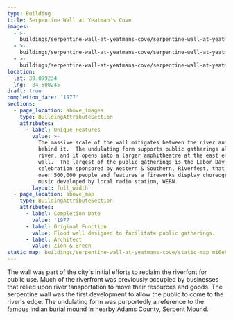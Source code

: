 ```yaml
---
type: Building
title: Serpentine Wall at Yeatman's Cove
images:
  - >-
    buildings/serpentine-wall-at-yeatmans-cove/serpentine-wall-at-yeatmans-cove-0_nlehrw
  - >-
    buildings/serpentine-wall-at-yeatmans-cove/serpentine-wall-at-yeatmans-cove-1_osgpol
  - >-
    buildings/serpentine-wall-at-yeatmans-cove/serpentine-wall-at-yeatmans-cove-2_l19ore
location:
  lat: 39.099234
  lng: -84.500245
draft: true
completion_date: '1977'
sections:
  - page_location: above_images
    type: BuildingAttributeSection
    attributes:
      - label: Unique Features
        value: >-
          The massive scale of the wall mitigates between the river and the park
          behind it.  The undulating form supports public gatherings along the
          river, and it opens into a larger amphitheatre at the east end of the
          wall.  The largest of the public gatherings is the Labor Day
          celebration sponsored by Western & Southern, Riverfest, that draws
          over 500,000 people and features a fireworks display choreographed to
          music developed by local radio station, WEBN.
        layout: full_width
  - page_location: above_map
    type: BuildingAttributeSection
    attributes:
      - label: Completion Date
        value: '1977'
      - label: Original Function
        value: Flood wall designed to facilitate public gatherings.
      - label: Architect
        value: Zion & Breen
static_map: buildings/serpentine-wall-at-yeatmans-cove/static-map_mi6ekf
---
```


The wall was part of the city's initial efforts to reclaim the riverfont for public use. Much of the riverfront was previously occupied by businesses that relied upon river tansportation to move their resources and goods. The serpentine wall was the first development to allow the public to come to the river's edge. The undulating form was purportedly a reference to the famous indian burial mound in nearby Adams County, Serpent Mound.
